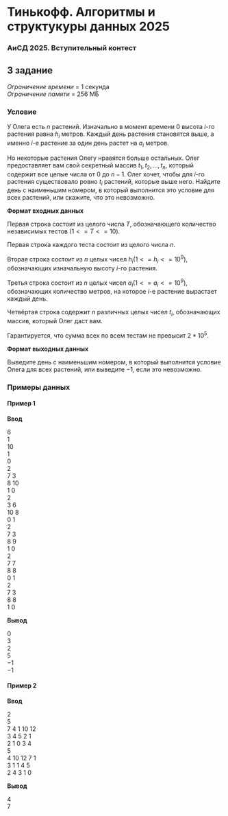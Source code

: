 # Тинькофф. Алгоритмы и структукуры данных 2025

### АиСД 2025. Вступительный контест

## 3 задание

_Ограничение времени_ = 1 секунда\
_Ограничение памяти_ = 256 МБ

### Условие

У Олега есть $n$ растений. Изначально в момент времени $0$ высота $i$-го растения равна $h_i$ метров. Каждый день растения становятся выше, а именно $i$-е растение за один день растет на $a_i$ метров.

Но некоторые растения Олегу нравятся больше остальных. Олег предоставляет вам свой секретный массив $t_1, t_2, ..., t_n$, который содержит все целые числа от $0$ до $n-1$. Олег хочет, чтобы для $i$-го растения существовало ровно $t_i$ растений, которые выше него. Найдите день с наименьшим номером, в который выполнится это условие для всех растений, или скажите, что это невозможно.

**Формат входных данных**

Первая строка состоит из целого числа $T$, обозначающего количество независимых тестов $(1<= T <= 10)$.

Первая строка каждого теста состоит из целого числа $n$.

Вторая строка состоит из $n$ целых чисел $h_i (1 <= h_i <= 10^9)$, обозначающих изначальную высоту $i$-го растения.

Третья строка состоит из $n$ целых чисел $a_i (1 <= a_i <= 10^9)$, обозначающих количество метров, на которое $i$-е растение вырастает каждый день.

Четвёртая строка содержит $n$ различных целых чисел $t_i$, обозначающих массив, который Олег даст вам.

Гарантируется, что сумма всех по всем тестам не превысит $2*10^5$.

**Формат выходных данных**

Выведите день с наименьшим номером, в который выполнится условие Олега для всех растений, или выведите −1, если это невозможно.

### Примеры данных

#### Пример 1

**Ввод**

6\
1\
10\
1\
0\
2\
7 3\
8 10\
1 0\
2\
3 6\
10 8\
0 1\
2\
7 3\
8 9\
1 0\
2\
7 7\
8 8\
0 1\
2\
7 3\
8 8\
1 0

**Вывод**

0\
3\
2\
5\
−1\
−1

#### Пример 2

**Ввод**

2\
5\
7 4 1 10 12\
3 4 5 2 1\
2 1 0 3 4\
5\
4 10 12 7 1\
3 1 1 4 5\
2 4 3 1 0

**Вывод**

4\
7
